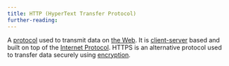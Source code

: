 ```yaml
---
title: HTTP (HyperText Transfer Protocol)
further-reading:
---
```

A [protocol](/protocol) used to transmit data on [the Web](/web). It is
[client-server](/client-server-model) based and built on top of the [Internet Protocol](/ip-internet-protocol). HTTPS is an alternative protocol used to transfer data securely using [encryption](/encryption).

